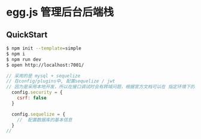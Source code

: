# egg.js 管理后台后端栈

## QuickStart

```bash
$ npm init --template=simple
$ npm i
$ npm run dev
$ open http://localhost:7001/
```

```javascript
// 采用的是 mysql + sequelize
// 在config/plugins中, 配置sequelize / jwt
// 因为是采用本地开发，所以在接口调试时会有跨域问题，根据官方文档可以在 指定环境下的文件, 将
  config.security = {
    csrf: false
  }

  config.sequelize = {
    //  配置数据库的基本信息
  }
// 
```